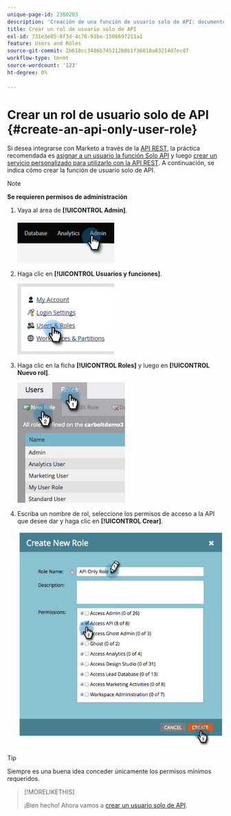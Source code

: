 ```yaml
---
unique-page-id: 2360203
description: 'Creación de una función de usuario solo de API: documentos de Marketo, documentación del producto'
title: Crear un rol de usuario solo de API
exl-id: 731e3e85-8f3d-4c76-91be-1506697211a1
feature: Users and Roles
source-git-commit: 2b610cc3486b745212b0b1f36018a83214d7ecd7
workflow-type: tm+mt
source-wordcount: '123'
ht-degree: 0%

---
```


# Crear un rol de usuario solo de API {#create-an-api-only-user-role}

Si desea integrarse con Marketo a través de la [API REST](https://experienceleague.adobe.com/es/docs/marketo-developer/marketo/rest/rest-api), la práctica recomendada es [asignar a un usuario la función Solo API](/help/marketo/product-docs/administration/users-and-roles/create-an-api-only-user.md) y luego [crear un servicio personalizado para utilizarlo con la API REST](/help/marketo/product-docs/administration/additional-integrations/create-a-custom-service-for-use-with-rest-api.md). A continuación, se indica cómo crear la función de usuario solo de API.

>[!NOTE]
>
>**Se requieren permisos de administración**

1. Vaya al área de **[!UICONTROL Admin]**.

   ![](assets/create-an-api-only-user-role-1.png)

1. Haga clic en **[!UICONTROL Usuarios y funciones]**.

   ![](assets/create-an-api-only-user-role-2.png)

1. Haga clic en la ficha **[!UICONTROL Roles]** y luego en **[!UICONTROL Nuevo rol]**.

   ![](assets/create-an-api-only-user-role-3.png)

1. Escriba un nombre de rol, seleccione los permisos de acceso a la API que desee dar y haga clic en **[!UICONTROL Crear]**.

   ![](assets/create-an-api-only-user-role-4.png)

>[!TIP]
>
>Siempre es una buena idea conceder únicamente los permisos mínimos requeridos.

>[!MORELIKETHIS]
>
>¡Bien hecho! Ahora vamos a [crear un usuario solo de API](/help/marketo/product-docs/administration/users-and-roles/create-an-api-only-user.md).
